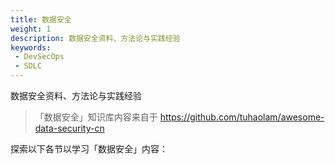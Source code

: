 ```yaml
---
title: 数据安全
weight: 1
description: 数据安全资料、方法论与实践经验
keywords:
 - DevSecOps
 - SDLC
---
```


数据安全资料、方法论与实践经验
<!--more-->

>「数据安全」知识库内容来自于 https://github.com/tuhaolam/awesome-data-security-cn

探索以下各节以学习「数据安全」内容：





